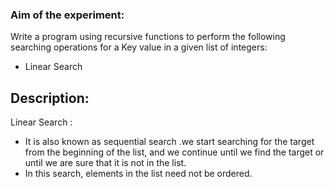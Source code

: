 ### Aim of the experiment:
Write a program using recursive functions to perform the following searching operations for a Key value in a given list of integers:
- Linear Search
## Description:
Linear Search :
- It is also known as sequential search .we start searching for the target from the beginning of the list, and we continue until we find the target or until we are sure that it is not in the list.
- In this search, elements in the list need not be ordered.

